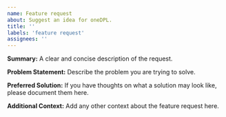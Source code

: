 ```yaml
---
name: Feature request
about: Suggest an idea for oneDPL.
title: ''
labels: 'feature request'
assignees: ''
---
```


**Summary:**
A clear and concise description of the request. 

**Problem Statement:**
Describe the problem you are trying to solve.

**Preferred Solution:**
If you have thoughts on what a solution may look like, please document them here.

**Additional Context:**
Add any other context about the feature request here.
